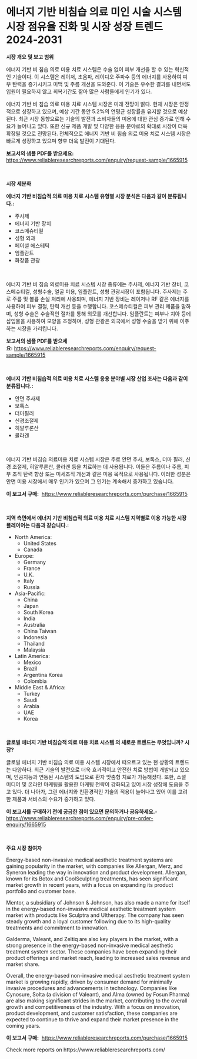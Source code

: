 <p><h1>에너지 기반 비침습 의료 미인 시술 시스템 시장 점유율 진화 및 시장 성장 트렌드 2024-2031</h1></p><p><strong>시장 개요 및 보고 범위</strong></p>
<p><p>에너지 기반 비 침습 의료 미용 치료 시스템은 수술 없이 피부 개선을 할 수 있는 혁신적인 기술이다. 이 시스템은 레이저, 초음파, 레이디오 주파수 등의 에너지를 사용하여 피부 탄력을 증가시키고 미백 및 주름 개선을 도와준다. 이 기술은 우수한 결과를 내면서도 입원이 필요하지 않고 회복기간도 짧아 많은 사람들에게 인기가 있다.</p><p>에너지 기반 비 침습 의료 미용 치료 시스템 시장은 미래 전망이 밝다. 현재 시장은 안정적으로 성장하고 있으며, 예상 기간 동안 5.2%의 연평균 성장률을 유지할 것으로 예상된다. 최근 시장 동향으로는 기술의 발전과 소비자들의 미용에 대한 관심 증가로 인해 수요가 늘어나고 있다. 또한 신규 제품 개발 및 다양한 응용 분야로의 확대로 시장이 더욱 확장될 것으로 전망된다. 전체적으로 에너지 기반 비 침습 의료 미용 치료 시스템 시장은 빠르게 성장하고 있으며 향후 더욱 발전이 기대된다.</p></p>
<p><strong>보고서의 샘플 PDF를 받으세요:</strong> <a href="https://www.reliableresearchreports.com/enquiry/request-sample/1665915">https://www.reliableresearchreports.com/enquiry/request-sample/1665915</a></p>
<p>&nbsp;</p>
<p><strong>시장 세분화</strong></p>
<p><strong>에너지 기반 비침습적 의료 미용 치료 시스템 유형별 시장 분석은 다음과 같이 분류됩니다.:</strong></p>
<p><ul><li>주사제</li><li>에너지 기반 장치</li><li>코스메슈티컬</li><li>성형 외과</li><li>페이셜 에스테틱</li><li>임플란트</li><li>화장품 관광</li></ul></p>
<p>&nbsp;</p>
<p><p>에너지 기반 비 침습 의료미용 치료 시스템 시장 종류에는 주사제, 에너지 기반 장비, 코스메슈티컬, 성형수술, 얼굴 미용, 임플란트, 성형 관광시장이 포함됩니다. 주사제는 주로 주름 및 볼륨 손실 처리에 사용되며, 에너지 기반 장비는 레이저나 RF 같은 에너지를 사용하여 피부 결절, 탄력 개선 등을 수행합니다. 코스메슈티컬은 피부 관리 제품을 말하며, 성형 수술은 수술적인 절차를 통해 외모를 개선합니다. 임플란트는 피부나 치아 등에 삽입물을 사용하여 모양을 조정하며, 성형 관광은 외국에서 성형 수술을 받기 위해 이주하는 시장을 가리킵니다.</p></p>
<p><strong>보고서의 샘플 PDF를 받으세요:</strong>&nbsp;<a href="https://www.reliableresearchreports.com/enquiry/request-sample/1665915">https://www.reliableresearchreports.com/enquiry/request-sample/1665915</a></p>
<p>&nbsp;</p>
<p><strong> 에너지 기반 비침습적 의료 미용 치료 시스템 응용 분야별 시장 산업 조사는 다음과 같이 분류됩니다.:</strong></p>
<p><ul><li>안면 주사제</li><li>보톡스</li><li>더마필러</li><li>신경조절제</li><li>히알루론산</li><li>콜라겐</li></ul></p>
<p>&nbsp;</p>
<p><p>에너지 기반 비침습 의료미용 치료 시스템 시장은 주로 안면 주사, 보톡스, 더마 필러, 신경 조절제, 히알루론산, 콜라겐 등을 치료하는 데 사용됩니다. 이들은 주름이나 주름, 피부 조직 탄력 향상 또는 미세조직 개선과 같은 미용 목적으로 사용됩니다. 이러한 성분은 안면 미용 시장에서 매우 인기가 있으며 그 인기는 계속해서 증가하고 있습니다.</p></p>
<p><strong>이 보고서 구매:</strong>&nbsp; <a href="https://www.reliableresearchreports.com/purchase/1665915">https://www.reliableresearchreports.com/purchase/1665915</a></p>
<p>&nbsp;</p>
<p><strong>지역 측면에서 에너지 기반 비침습적 의료 미용 치료 시스템 지역별로 이용 가능한 시장 플레이어는 다음과 같습니다.:</strong></p>
<p><ul>
    <li>
        North America:
        <ul>
            <li>United States</li>
            <li>Canada</li>
        </ul>
    </li>
    <li>
        Europe:
        <ul>
            <li>Germany</li>
            <li>France</li>
            <li>U.K.</li>
            <li>Italy</li>
            <li>Russia</li>
        </ul>
    </li>
    <li>
        Asia-Pacific:
        <ul>
            <li>China</li>
            <li>Japan</li>
            <li>South Korea</li>
            <li>India</li>
            <li>Australia</li>
            <li>China Taiwan</li>
            <li>Indonesia</li>
            <li>Thailand</li>
            <li>Malaysia</li>
        </ul>
    </li>
    <li>
        Latin America:
        <ul>
            <li>Mexico</li>
            <li>Brazil</li>
            <li>Argentina Korea</li>
            <li>Colombia</li>
        </ul>
    </li>
    <li>
        Middle East & Africa:
        <ul>
            <li>Turkey</li>
            <li>Saudi</li>
            <li>Arabia</li>
            <li>UAE</li>
            <li>Korea</li>
        </ul>
    </li>
    </ul></p>
<p>&nbsp;</p>
<p><strong>글로벌 에너지 기반 비침습적 의료 미용 치료 시스템 의 새로운 트렌드는 무엇입니까? 시장?</strong></p>
<p><p>글로벌 에너지 기반 비침습 의료 미용 시스템 시장에서 떠오르고 있는 현 상황의 트렌드는 다양하다. 최근 기술의 발전으로 더욱 효과적이고 안전한 치료 방법이 개발되고 있으며, 인공지능과 연동된 시스템의 도입으로 환자 맞춤형 치료가 가능해졌다. 또한, 소셜 미디어 및 온라인 마케팅을 활용한 마케팅 전략이 강화되고 있어 시장 성장에 도움을 주고 있다. 더 나아가, 그린 에너지와 친환경적인 기술의 적용이 늘어나고 있어 이를 고려한 제품과 서비스의 수요가 증가하고 있다.</p></p>
<p><strong>이 보고서를 구매하기 전에 궁금한 점이 있으면 문의하거나 공유하세요.</strong>- <a href="https://www.reliableresearchreports.com/enquiry/pre-order-enquiry/1665915">https://www.reliableresearchreports.com/enquiry/pre-order-enquiry/1665915</a></p>
<p>&nbsp;</p>
<p><strong>주요 시장 참여자</strong></p>
<p><p>Energy-based non-invasive medical aesthetic treatment systems are gaining popularity in the market, with companies like Allergan, Merz, and Syneron leading the way in innovation and product development. Allergan, known for its Botox and CoolSculpting treatments, has seen significant market growth in recent years, with a focus on expanding its product portfolio and customer base.</p><p>Mentor, a subsidiary of Johnson & Johnson, has also made a name for itself in the energy-based non-invasive medical aesthetic treatment system market with products like Sculptra and Ultherapy. The company has seen steady growth and a loyal customer following due to its high-quality treatments and commitment to innovation.</p><p>Galderma, Valeant, and Zeltiq are also key players in the market, with a strong presence in the energy-based non-invasive medical aesthetic treatment system sector. These companies have been expanding their product offerings and market reach, leading to increased sales revenue and market share.</p><p>Overall, the energy-based non-invasive medical aesthetic treatment system market is growing rapidly, driven by consumer demand for minimally invasive procedures and advancements in technology. Companies like Cynosure, Solta (a division of Valeant), and Alma (owned by Fosun Pharma) are also making significant strides in the market, contributing to the overall growth and competitiveness of the industry. With a focus on innovation, product development, and customer satisfaction, these companies are expected to continue to thrive and expand their market presence in the coming years.</p></p>
<p><strong>이 보고서 구매:</strong>&nbsp;&nbsp;<a href="https://www.reliableresearchreports.com/purchase/1665915">https://www.reliableresearchreports.com/purchase/1665915</a></p>
<p>Check more reports on https://www.reliableresearchreports.com/</p>
